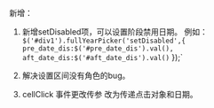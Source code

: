 新增：
1. 新增setDisabled项，可以设置阶段禁用日期。
	例如：
	`		$('#div1').fullYearPicker('setDisabled',{`
			`pre_date_dis:$('#pre_date_dis').val(),`
			`aft_date_dis:$('#aft_date_dis').val()`
		  });`

2. 解决设置区间没有角色的bug。
3. cellClick 事件更改传参 改为传递点击对象和日期。